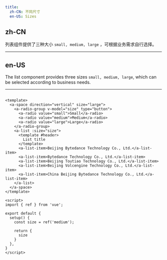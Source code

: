 ```yaml
title:
  zh-CN: 不同尺寸
  en-US: Sizes
```

## zh-CN

列表组件提供了三种大小 `small, medium, large` ，可根据业务需求自行选择。

---

## en-US

The list component provides three sizes `small, medium, large`, which can be selected according to business needs.

---

```vue

<template>
  <a-space direction="vertical" size="large">
    <a-radio-group v-model="size" type="button">
      <a-radio value="small">Small</a-radio>
      <a-radio value="medium">Medium</a-radio>
      <a-radio value="large">Large</a-radio>
    </a-radio-group>
    <a-list :size="size">
      <template #header>
        List title
      </template>
      <a-list-item>Beijing Bytedance Technology Co., Ltd.</a-list-item>
      <a-list-item>Bytedance Technology Co., Ltd.</a-list-item>
      <a-list-item>Beijing Toutiao Technology Co., Ltd.</a-list-item>
      <a-list-item>Beijing Volcengine Technology Co., Ltd.</a-list-item>
      <a-list-item>China Beijing Bytedance Technology Co., Ltd.</a-list-item>
    </a-list>
  </a-space>
</template>

<script>
import { ref } from 'vue';

export default {
  setup() {
    const size = ref('medium');

    return {
      size
    }
  },
}
</script>
```
